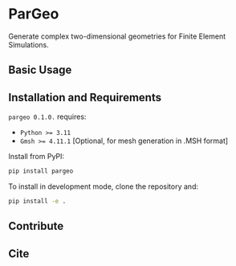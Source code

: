 # ParGeo

Generate complex two-dimensional geometries for Finite Element Simulations.



## Basic Usage

## Installation and Requirements

`pargeo 0.1.0.` requires:

- `Python >= 3.11`
- `Gmsh >= 4.11.1` [Optional, for mesh generation in .MSH format]

Install from PyPI:

```bash
pip install pargeo
``` 

To install in development mode, clone the repository and:
```bash
pip install -e .
```

## Contribute


## Cite